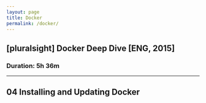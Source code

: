 ```yaml
---
layout: page
title: Docker
permalink: /docker/
---
```



## [pluralsight] Docker Deep Dive [ENG, 2015]  
### Duration: 5h 36m

___


## 04 Installing and Updating Docker
